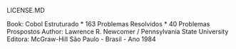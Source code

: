 LICENSE.MD

Book: Cobol Estruturado
      * 163 Problemas Resolvidos
      * 40 Problemas Prospostos
Author: Lawrence R. Newcomer / Pennsylvania State University
Editora: McGraw-Hill São Paulo - Brasil - Ano 1984

